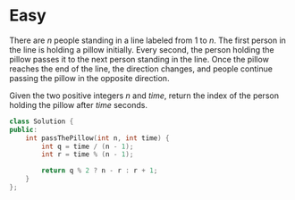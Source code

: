 # Easy

There are $n$ people standing in a line labeled from $1$ to $n$. The first person in the line is holding a pillow initially. Every second, the person holding the pillow passes it to the next person standing in the line. Once the pillow reaches the end of the line, the direction changes, and people continue passing the pillow in the opposite direction.

Given the two positive integers $n$ and $time$, return the index of the person holding the pillow after $time$ seconds.

```cpp
class Solution {
public:
    int passThePillow(int n, int time) {
        int q = time / (n - 1);
        int r = time % (n - 1);

        return q % 2 ? n - r : r + 1;
    }
};
```
